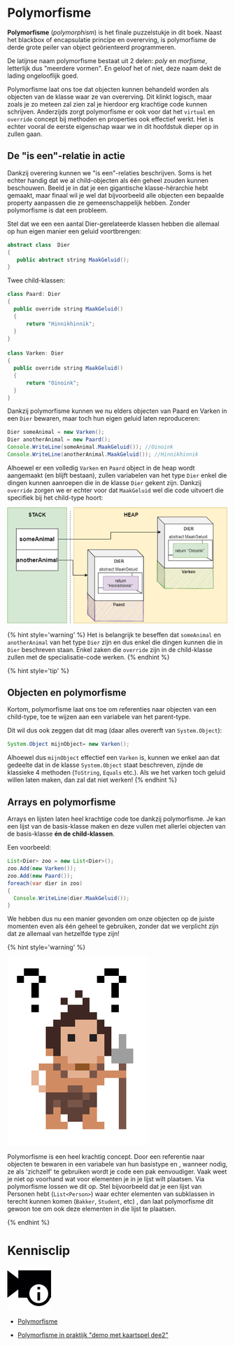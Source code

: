 # Polymorfisme

**Polymorfisme** (*polymorphism*) is het finale puzzelstukje in dit boek.  Naast het blackbox of encapsulatie principe en overerving, is polymorfisme de derde grote peiler van object geörienteerd programmeren. 


De latijnse naam polymorfisme bestaat uit 2 delen: *poly* en *morfisme*, letterlijk dus "meerdere vormen". En geloof het of niet, deze naam dekt de lading ongelooflijk goed. 

Polymorfisme laat ons toe dat objecten kunnen behandeld worden als objecten van de klasse waar ze van overerving. Dit klinkt logisch, maar zoals je zo meteen zal zien zal je hierdoor erg krachtige code kunnen schrijven. Anderzijds zorgt polymorfisme er ook voor dat het ``virtual`` en ``override`` concept bij methoden en properties ook effectief werkt. Het is echter vooral de eerste eigenschap waar we in dit hoofdstuk dieper op in zullen gaan.


## De "is een"-relatie in actie

Dankzij overering kunnen we "is een"-relaties beschrijven. Soms is het echter handig dat we al child-objecten als één geheel zouden kunnen beschouwen. Beeld je in dat je een gigantische klasse-hërarchie hebt gemaakt, maar finaal wil je wel dat bijvoorbeeld alle objecten een bepaalde property aanpassen die ze gemeenschappelijk hebben. Zonder polymorfisme is dat een probleem.

Stel dat we een een aantal Dier-gerelateerde klassen hebben die allemaal op hun eigen manier een geluid voortbrengen:
```java
abstract class  Dier
{
   public abstract string MaakGeluid();
}
```
Twee child-klassen:
```java
class Paard: Dier
{
  public override string MaakGeluid()
  { 
      return "Hinnikhinnik";
  }
}

class Varken: Dier
{
  public override string MaakGeluid()
  { 
      return "Oinoink";
  }
}
```

Dankzij polymorfisme kunnen we nu elders objecten van Paard en Varken in een ``Dier`` bewaren, maar toch hun eigen geluid laten reproduceren:
```java
Dier someAnimal = new Varken();
Dier anotherAnimal = new Paard();
Console.WriteLine(someAnimal.MaakGeluid()); //Oinoink
Console.WriteLine(anotherAnimal.MaakGeluid()); //Hinnikhinnik
```

Alhoewel er een volledig ``Varken`` en ``Paard`` object in de heap wordt aangemaakt (en blijft bestaan), zullen variabelen van het type ``Dier`` enkel die dingen kunnen aanroepen die in de klasse ``Dier`` gekent zijn. Dankzij ``override`` zorgen we er echter voor dat ``MaakGeluid`` wel die code uitvoert die specifiek bij het child-type hoort:

![Het gearceerde deel is dus niet bereikbaar voor de 2 variabelen in de stack](../assets/7_overerving/varkenpaard.png)


{% hint style='warning' %}
Het is belangrijk te beseffen dat  ``someAnimal`` en ``anotherAnimal`` van het type ``Dier`` zijn en dus enkel die dingen kunnen die in ``Dier`` beschreven staan. Enkel zaken die ``override`` zijn in de child-klasse zullen met de specialisatie-code werken.
{% endhint %}


{% hint style='tip' %}
## Objecten en polymorfisme

Kortom, polymorfisme laat ons toe om referenties naar objecten van een child-type, toe te wijzen aan een variabele van het parent-type.

Dit wil dus ook zeggen dat dit mag (daar alles overerft van ``System.Object``):

```java
System.Object mijnObject= new Varken();
```

Alhoewel dus ``mijnObject`` effectief een ``Varken`` is, kunnen we enkel aan dat gedeelte dat in de klasse ``System.Object`` staat beschreven, zijnde de klassieke 4 methoden (``ToString``, ``Equals`` etc.). Als we het varken toch geluid willen laten maken, dan zal dat niet werken!
{% endhint %}


## Arrays en polymorfisme

Arrays en lijsten laten heel krachtige code toe dankzij polymorfisme. Je kan een lijst van de basis-klasse maken en deze vullen met allerlei objecten van de basis-klasse **én de child-klassen**. 

Een voorbeeld:

```java
List<Dier> zoo = new List<Dier>();
zoo.Add(new Varken());
zoo.Add(new Paard());
foreach(var dier in zoo)
{
  Console.WriteLine(dier.MaakGeluid());
}
```

We hebben dus nu een manier gevonden om onze objecten op de juiste momenten even als één geheel te gebruiken, zonder dat we verplicht zijn dat ze allemaal van hetzelfde type zijn!

<!---NOBOOKSTART--->
{% hint style='warning' %}
<!---NOBOOKEND--->
<!---{aside}--->
<!--- {float:right, width:50%} --->
![](../assets/care.png)

Polymorfisme is een heel krachtig concept. Door een referentie naar objecten te bewaren in een variabele van hun basistype en , wanneer nodig, ze als 'zichzelf' te gebruiken wordt je code een pak eenvoudiger.
Vaak weet je niet op voorhand wat voor elementen je in je lijst wilt plaatsen. Via polymorfisme lossen we dit op. Stel bijvoorbeeld dat je een lijst van Personen hebt (``List<Person>``) waar echter elementen van subklassen in terecht kunnen komen (``Bakker``, ``Student``, etc) , dan laat polymorfisme dit gewoon toe om ook deze elementen in die lijst te plaatsen.

<!---{/aside}--->
<!---NOBOOKSTART--->
{% endhint %}
<!---NOBOOKEND--->

<!---NOBOOKSTART--->
# Kennisclip
![](../assets/infoclip.png)

* [Polymorfisme](https://ap.cloud.panopto.eu/Panopto/Pages/Viewer.aspx?id=6bc13cf3-83d0-449d-9d8f-ab7d00c5a021)

* [Polymorfisme in praktijk "demo met kaartspel dee2"](https://ap.cloud.panopto.eu/Panopto/Pages/Viewer.aspx?id=a1009330-272d-4978-a078-aba2012ab2b8)
<!---NOBOOKEND--->